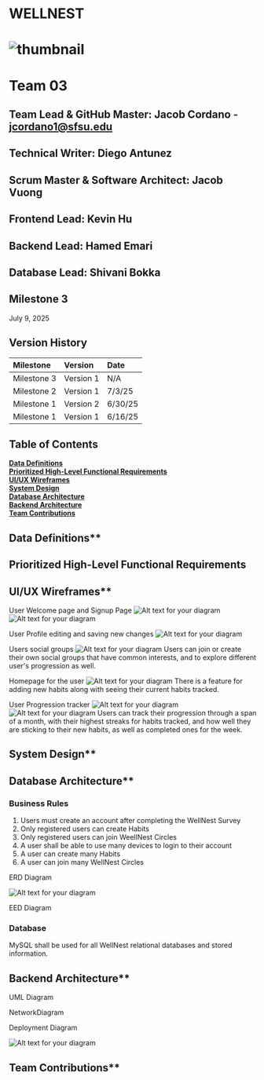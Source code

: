 # **WELLNEST**

# **![thumbnail](files/WellNestMDimg.jpg)**

#

#

# **Team 03**

## **Team Lead & GitHub Master: Jacob Cordano \- [jcordano1@sfsu.edu](mailto:jcordano1@sfsu.edu)**

## **Technical Writer: Diego Antunez**

## **Scrum Master & Software Architect: Jacob Vuong**

## **Frontend Lead: Kevin Hu**

## **Backend Lead: Hamed Emari**

## **Database Lead: Shivani Bokka**

## **Milestone 3**

July 9, 2025

## **Version History**

| Milestone   | Version   | Date    |
| :---------- | :-------- | :------ |
| Milestone 3 | Version 1 | N/A     |
| Milestone 2 | Version 1 | 7/3/25  |
| Milestone 1 | Version 2 | 6/30/25 |
| Milestone 1 | Version 1 | 6/16/25 |

## Table of Contents

**[Data Definitions](#data-definitions)**  
**[Prioritized High-Level Functional Requirements](#prioritized-high-level-functional-requirements)**  
**[UI/UX Wireframes](#uiux-wireframes)**  
**[System Design](#system-design)**  
 **[Database Architecture](#database-architecture)**  
 **[Backend Architecture](#backend-architecture)**  
**[Team Contributions](#team-contributions)**

## Data Definitions\*\*

##

## Prioritized High-Level Functional Requirements

##

## UI/UX Wireframes\*\*

User Welcome page and Signup Page
![Alt text for your diagram](files/Welcome_Signup.jpeg)
![Alt text for your diagram](files/Welcome_Signup_2.jpeg)

User Profile editing and saving new changes
![Alt text for your diagram](files/Profile_Edit.jpeg)

Users social groups
![Alt text for your diagram](files/Social_Groups.jpeg)
Users can join or create their own social groups that have common interests, and to explore different user's progression as well.

Homepage for the user
![Alt text for your diagram](files/Homepage_Habits.jpeg)
There is a feature for adding new habits along with seeing their current habits tracked.

User Progression tracker
![Alt text for your diagram](files/User_Progression.jpeg)
![Alt text for your diagram](files/User_Progression_2.jpeg)
Users can track their progression through a span of a month, with their highest streaks for habits tracked, and how well they are sticking to their new habits, as well as completed ones for the week.

##

## System Design\*\*

##

## Database Architecture\*\*

### Business Rules
1. Users must create an account after completing the WellNest Survey
2. Only registered users can create Habits
3. Only registered users can join WeellNest Circles
4. A user shall be able to use many devices to login to their account
5. A user can create many Habits
6. A user can join many WellNest Circles
 

ERD Diagram

![Alt text for your diagram](files/ERDM2.jpg)

EED Diagram

### Database
MySQL shall be used for all WellNest relational databases and stored information. 

##

## Backend Architecture\*\*

UML Diagram

NetworkDiagram

Deployment Diagram

![Alt text for your diagram](files/UMLM2.drawio.svg)

##

## Team Contributions\*\*

##

##

